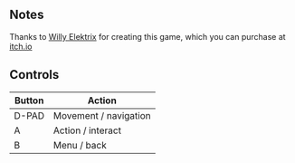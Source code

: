 ## Notes

Thanks to [Willy Elektrix](https://willyelektrix.itch.io/) for creating this game, which you can purchase at [itch.io](https://willyelektrix.itch.io/xoo-xeno-xafari)


## Controls

| Button  | Action                |
| ------- | --------------------- |
| D-PAD   | Movement / navigation |
| A       | Action / interact     |
| B       | Menu / back           |
